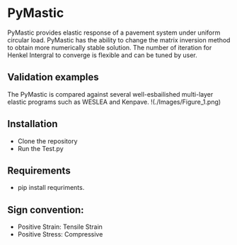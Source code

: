 # PyMastic
PyMastic provides elastic response of a pavement system under uniform circular load.
PyMastic has the ability to change the matrix inversion method to obtain more numerically stable solution. 
The number of iteration for Henkel Intergral to converge is flexible and can be tuned by user. 

## Validation examples
The PyMastic is compared against several well-esbailished multi-layer elastic programs such as WESLEA and Kenpave.
!(./Images/Figure_1.png)

## Installation
- Clone the repository
- Run the Test.py

## Requirements
- pip install requriments.

## Sign convention:
- Positive Strain: Tensile Strain
- Positive Stress: Compressive
